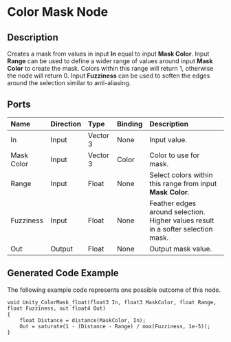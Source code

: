 # Color Mask Node

## Description

Creates a mask from values in input **In** equal to input **Mask Color**. Input **Range** can be used to define a wider range of values around input **Mask Color** to create the mask. Colors within this range will return 1, otherwise the node will return 0. Input **Fuzziness** can be used to soften the edges around the selection similar to anti-aliasing.

## Ports

| Name        | Direction           | Type  | Binding | Description |
|:------------ |:-------------|:-----|:---|:---|
| In      | Input | Vector 3 | None | Input value. |
| Mask Color      | Input | Vector 3 | Color | Color to use for mask. |
| Range      | Input | Float    | None | Select colors within this range from input **Mask Color**. |
| Fuzziness      | Input | Float    | None | Feather edges around selection. Higher values result in a softer selection mask. |
| Out | Output      |    Float    | None | Output mask value. |

## Generated Code Example

The following example code represents one possible outcome of this node.

```
void Unity_ColorMask_float(float3 In, float3 MaskColor, float Range, float Fuzziness, out float4 Out)
{
    float Distance = distance(MaskColor, In);
    Out = saturate(1 - (Distance - Range) / max(Fuzziness, 1e-5));
}
```
